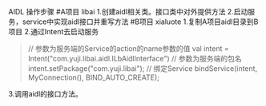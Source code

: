 AIDL
操作步骤
#A项目 libai
1.创建aidl相关类。接口类中对外提供方法
2.启动服务，service中实现aidl接口并重写方法
#B项目 xialuote
1.复制A项目aidl目录到B项目
2.通过Intent去启动服务
>// 参数为服务端的Service的action的name参数的值
 val intent = Intent("com.yuji.libai.aidl.ILbAidlInterface")
 // 参数为服务端的包名
 intent.setPackage("com.yuji.libai");
 // 绑定Service
 bindService(intent, MyConnection(), BIND_AUTO_CREATE);

3.调用aidl的接口方法。
